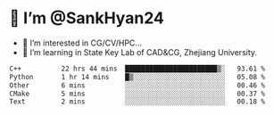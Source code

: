 # 👋 I’m @SankHyan24

- 👀 I’m interested in CG/CV/HPC...
- 🌱 I’m learning in State Key Lab of CAD&CG, Zhejiang University.

<!---
SankHyan24/SankHyan24 is a ✨ special ✨ repository because its `README.md` (this file) appears on your GitHub profile.
You can click the Preview link to take a look at your changes.
--->
<!--START_SECTION:waka-->

```txt
C++          22 hrs 44 mins  ███████████████████████▒░   93.61 %
Python       1 hr 14 mins    █▒░░░░░░░░░░░░░░░░░░░░░░░   05.08 %
Other        6 mins          ░░░░░░░░░░░░░░░░░░░░░░░░░   00.46 %
CMake        5 mins          ░░░░░░░░░░░░░░░░░░░░░░░░░   00.37 %
Text         2 mins          ░░░░░░░░░░░░░░░░░░░░░░░░░   00.18 %
```

<!--END_SECTION:waka-->
